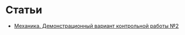 # Статьи

- [Механика. Демонстрационный вариант контрольной работы №2](articles/demo_2_2024/README.md)
